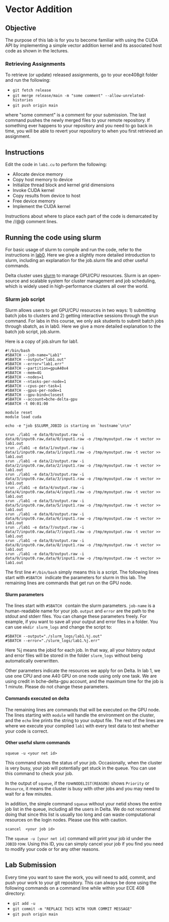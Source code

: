 # Vector Addition

## Objective

The purpose of this lab is for you to become familiar with using the CUDA API by implementing a simple vector addition kernel and its associated host code as shown in the lectures.

### Retrieving Assignments

To retrieve (or update) released assignments, go to your ece408git folder and run the following:

* `git fetch release`
* `git merge release/main -m "some comment" --allow-unrelated-histories`
* `git push origin main`

where "some comment" is a comment for your submission. The last command pushes the newly merged files to your remote repository. If something ever happens to your repository and you need to go back in time, you will be able to revert your repository to when you first retrieved an assignment.

## Instructions

Edit the code in `lab1.cu` to perform the following:

* Allocate device memory
* Copy host memory to device
* Initialize thread block and kernel grid dimensions
* Invoke CUDA kernel
* Copy results from device to host
* Free device memory
* Implement the CUDA kernel

Instructions about where to place each part of the code is demarcated by the //@@ comment lines.

## Running the code using slurm

For basic usage of slurm to compile and run the code, refer to the instructions in [lab0](https://github.com/illinois-cs-coursework/fa24_ece408_.release/tree/main/lab0#to-compile-and-execute-your-program). Here we give a slightly more detailed introduction to slurm, including an explanation for the job.slurm file and other useful commands.

Delta cluster uses [slurm](https://slurm.schedmd.com/documentation.html) to manage GPU/CPU resources. Slurm is an open-source and scalable system for cluster management and job scheduling, which is widely used in high-performance clusters all over the world.

### Slurm job script

Slurm allows users to get GPU/CPU resources in two ways: 1) submitting batch jobs to clusters and 2) getting interactive sessions through the srun command. For labs in this course, we only ask students to submit batch jobs through sbatch, as in lab0. Here we give a more detailed explanation to the batch job script, job.slurm.

Here is a copy of job.slrum for lab1.

```
#!/bin/bash
#SBATCH --job-name="Lab1"
#SBATCH --output="lab1.out"
#SBATCH --error="lab1.err"
#SBATCH --partition=gpuA40x4
#SBATCH --mem=4G
#SBATCH --nodes=1
#SBATCH --ntasks-per-node=1
#SBATCH --cpus-per-task=1
#SBATCH --gpus-per-node=1
#SBATCH --gpu-bind=closest
#SBATCH --account=bche-delta-gpu
#SBATCH -t 00:01:00

module reset
module load cuda

echo -e "job $SLURM_JOBID is starting on `hostname`\n\n"

srun ./lab1 -e data/0/output.raw -i data/0/input0.raw,data/0/input1.raw -o /tmp/myoutput.raw -t vector >> lab1.out
srun ./lab1 -e data/1/output.raw -i data/1/input0.raw,data/1/input1.raw -o /tmp/myoutput.raw -t vector >> lab1.out
srun ./lab1 -e data/2/output.raw -i data/2/input0.raw,data/2/input1.raw -o /tmp/myoutput.raw -t vector >> lab1.out
srun ./lab1 -e data/3/output.raw -i data/3/input0.raw,data/3/input1.raw -o /tmp/myoutput.raw -t vector >> lab1.out
srun ./lab1 -e data/4/output.raw -i data/4/input0.raw,data/4/input1.raw -o /tmp/myoutput.raw -t vector >> lab1.out
srun ./lab1 -e data/5/output.raw -i data/5/input0.raw,data/5/input1.raw -o /tmp/myoutput.raw -t vector >> lab1.out
srun ./lab1 -e data/6/output.raw -i data/6/input0.raw,data/6/input1.raw -o /tmp/myoutput.raw -t vector >> lab1.out
srun ./lab1 -e data/7/output.raw -i data/7/input0.raw,data/7/input1.raw -o /tmp/myoutput.raw -t vector >> lab1.out
srun ./lab1 -e data/8/output.raw -i data/8/input0.raw,data/8/input1.raw -o /tmp/myoutput.raw -t vector >> lab1.out
srun ./lab1 -e data/9/output.raw -i data/9/input0.raw,data/9/input1.raw -o /tmp/myoutput.raw -t vector >> lab1.out
```

The first line `#!/bin/bash` simply means this is a script. The following lines start with `#SBATCH ` indicate the parameters for slurm in this lab. The remaining lines are commands that get run on the GPU node.

#### Slurm parameters

The lines start with `#SBATCH ` contain the slurm parameters. `job-name` is a human-readable name for your job. `output` and `error` are the path to the stdout and stderr files. You can change these parameters freely. For example, if you want to save all your output and error files in a folder. You can use `mkdir slurm_logs` and change the script to:

```
#SBATCH --output="./slurm_logs/lab1.%j.out"
#SBATCH --error="./slurm_logs/lab1.%j.err"
```

Here %j means the jobid for each job. In that way, all your history output and error files will be stored in the folder `slurm_logs` without being automatically overwritten.

Other parameters indicate the resources we apply for on Delta. In lab 1, we use one CPU and one A40 GPU on one node using only one task. We are using credit in bche-delta-gpu account, and the maximum time for the job is 1 minute. Please do not change these parameters.

#### Commands executed on delta

The remaining lines are commands that will be executed on the GPU node. The lines starting with `module` will handle the environment on the cluster, and the `echo` line prints the string to your output file. The rest of the lines are where we execute your complied `lab1` with every test data to test whether your code is correct.

#### Other useful slurm commands

```
squeue -u <your net id>
```

This command shows the status of your job. Occasionally, when the cluster is very busy, your job will potentially get stuck in the queue. You can use this command to check your job.

In the output of `squeue`, if the row`NODELIST(REASON)` shows `Priority` or `Resource`, it means the cluster is busy with other jobs and you may need to wait for a few minutes.

In addition, the simple command `squeue` without your netid shows the entire job list in the queue, including all the users in Delta. We do not recommend doing that since this list is usually too long and can waste computational resources on the login nodes. Please use this with caution.



```
scancel  <your job id>
```

The `squeue -u [your net id]` command will print your job id under the `JOBID` row. Using this ID, you can simply cancel your job if you find you need to modify your code or for any other reasons.



## Lab Submission

Every time you want to save the work, you will need to add, commit, and push your work to your git repository. This can always be done using the following commands on a command line while within your ECE 408 directory:

* ```git add -u```
* ```git commit -m "REPLACE THIS WITH YOUR COMMIT MESSAGE"```
* ```git push origin main```
